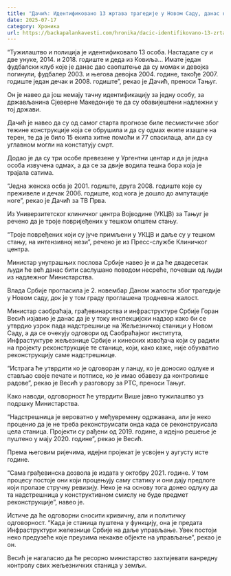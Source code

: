 ```yaml
---
title: "Дачић: Идентификовано 13 жртава трагедије у Новом Саду, данас крећу саслушања"
date: 2025-07-17
category: Хроника
url: https://backapalankavesti.com/hronika/dacic-identifikovano-13-zrtava-tragedije-u-novom-sadu-danas-krecu-saslusanja/
---
```


“Тужилаштво и полиција је идентификовало 13 особа. Настадале су и две унуке, 2014. и 2018. годиште и деда из Ковиља… Имате један фудбалски клуб које је данас дао саопштење да су момак и девојка погинули, фудбалер 2003. и његова девојка 2004. године, такође 2007. годиште један дечак и 2008. годиште”, рекао је Дачић, преноси Тањуг.

Он је навео да још немају тачну идентификацију за једну особу, за држављанина Сјеверне Македоније те да су обавијештени надлежни у тој држави.

Дачић је навео да су од самог старта прогнозе биле песмистичне због тежине конструкције која се обрушила и да су одмах екипе изашле на терен, те да је било 15 екипа хитне помоћи и 77 спасилаца, али да су углавном могли на констатују смрт.

Додао је да су три особе превезене у Ургентни центар и да је једна особа извучена одмах, а да се за двије водила тешка бора која је трајала сатима.

“Једна женска осба је 2001. годиште, друга 2008. годиште које су преживеле и дечак 2006. годиште, код кога је дошло до ампутације ноге”, рекао је Дачић за ТВ Прва.

Из Универзитетског клиничког центра Војводине (УКЦВ) за Тањуг је речено да је троје повријеђених у тешком општем стању.

“Троје повређених који су јуче примљени у УКЦВ и даље су у тешком стању, на интензивној нези”, речено је из Пресс-службе Клиничког центра.

Министар унутрашњих послова Србије навео је и да ће двадесетак људи ће већ данас бити саслушано поводом несреће, почевши од људи из надлежног Министарства.

Влада Србије прогласила је 2. новембар Даном жалости због трагедије у Новом саду, док је у том граду проглашена тродневна жалост.

Министар саобраћаја, грађевинарства и инфраструктуре Србије Горан Весић изјавио је данас да је у току инспекцијски надзор како би се утврдио узрок пада надстрешнице на Жељезничкој станици у Новом Саду, а да се очекују одговори од Саобраћајног института, Инфрастуктуре жељезнице Србије и кинеских извођача који су радили на пројекту реконструкције те станице, који, како каже, није обухватио реконструкцију саме надстрешнице.

“Истрага ће утврдити ко је одговоран у ланцу, ко је доносио одлуке и стављао своје печате и потписе, ко је имао обавезу да контролише радове”, рекао је Весић у разговору за РТС, преноси Тањуг.

Како наводи, одговорност ће утврдити Више јавно тужилаштво уз подршку Министарства.

“Надстрешница је вероватно у међувремену одржавана, али је неко проценио да је не треба реконструисати онда када се реконструисала цела станица. Пројекти су рађени од 2019. године, а идејно решење је пуштено у мају 2020. године”, рекао је Весић.

Према његовим ријечима, идејни пројекат је усвојен у аугусту исте године.

“Сама грађевинска дозвола је издата у октобру 2021. године. У том процесу постоје они који процењују саму статику и они дају предлоге који пролазе стручну ревизију. Неко је на основу тога донео одлуку да та надстрешница у конструктивном смислу не буде предмет реконструкције”, навео је.

Истиче да ће одговорни сносити кривичну, али и политичку одговорност. “Када је станица пуштена у функцију, она је предата Инфраструктури железнице Србије на даље управљање. Увек постоји неко предузеће које преузима некакве објекте на управљање”, рекао је он.

Весић је нагаласио да ће ресорно министарство захтијевати ванредну контролу свих жељезничких станица у земљи.
